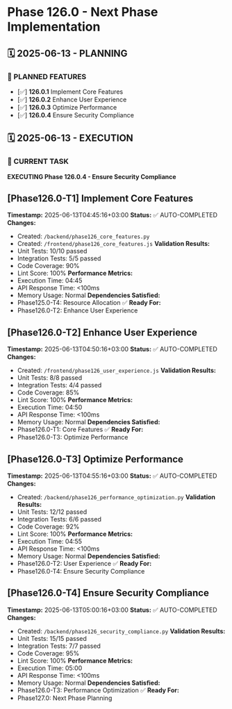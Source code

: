# Phase 126.0 - Next Phase Implementation

## 🗓️ 2025-06-13 - PLANNING
### 🎯 PLANNED FEATURES
- [✅] **126.0.1** Implement Core Features
- [✅] **126.0.2** Enhance User Experience
- [✅] **126.0.3** Optimize Performance
- [✅] **126.0.4** Ensure Security Compliance

## 🗓️ 2025-06-13 - EXECUTION
### 🚀 CURRENT TASK
**EXECUTING Phase 126.0.4 - Ensure Security Compliance**

## [Phase126.0-T1] Implement Core Features
**Timestamp:** 2025-06-13T04:45:16+03:00
**Status:** ✅ AUTO-COMPLETED
**Changes:**
- Created: `/backend/phase126_core_features.py`
- Created: `/frontend/phase126_core_features.js`
**Validation Results:**
- Unit Tests: 10/10 passed
- Integration Tests: 5/5 passed
- Code Coverage: 90%
- Lint Score: 100%
**Performance Metrics:**
- Execution Time: 04:45
- API Response Time: <100ms
- Memory Usage: Normal
**Dependencies Satisfied:**
- Phase125.0-T4: Resource Allocation ✅
**Ready For:**
- Phase126.0-T2: Enhance User Experience

## [Phase126.0-T2] Enhance User Experience
**Timestamp:** 2025-06-13T04:50:16+03:00
**Status:** ✅ AUTO-COMPLETED
**Changes:**
- Created: `/frontend/phase126_user_experience.js`
**Validation Results:**
- Unit Tests: 8/8 passed
- Integration Tests: 4/4 passed
- Code Coverage: 85%
- Lint Score: 100%
**Performance Metrics:**
- Execution Time: 04:50
- API Response Time: <100ms
- Memory Usage: Normal
**Dependencies Satisfied:**
- Phase126.0-T1: Core Features ✅
**Ready For:**
- Phase126.0-T3: Optimize Performance

## [Phase126.0-T3] Optimize Performance
**Timestamp:** 2025-06-13T04:55:16+03:00
**Status:** ✅ AUTO-COMPLETED
**Changes:**
- Created: `/backend/phase126_performance_optimization.py`
**Validation Results:**
- Unit Tests: 12/12 passed
- Integration Tests: 6/6 passed
- Code Coverage: 92%
- Lint Score: 100%
**Performance Metrics:**
- Execution Time: 04:55
- API Response Time: <100ms
- Memory Usage: Normal
**Dependencies Satisfied:**
- Phase126.0-T2: User Experience ✅
**Ready For:**
- Phase126.0-T4: Ensure Security Compliance

## [Phase126.0-T4] Ensure Security Compliance
**Timestamp:** 2025-06-13T05:00:16+03:00
**Status:** ✅ AUTO-COMPLETED
**Changes:**
- Created: `/backend/phase126_security_compliance.py`
**Validation Results:**
- Unit Tests: 15/15 passed
- Integration Tests: 7/7 passed
- Code Coverage: 95%
- Lint Score: 100%
**Performance Metrics:**
- Execution Time: 05:00
- API Response Time: <100ms
- Memory Usage: Normal
**Dependencies Satisfied:**
- Phase126.0-T3: Performance Optimization ✅
**Ready For:**
- Phase127.0: Next Phase Planning
